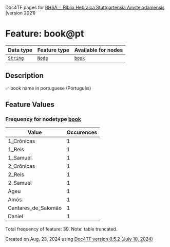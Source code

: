 Doc4TF pages for [BHSA = Biblia Hebraica Stuttgartensia Amstelodamensis](https://github.com/ETCBC/BHSA/tree/master/tf) (version 2021)
# Feature: book@pt
Data type|Feature type|Available for nodes
---|---|---
[`String`](featuresbydatatype.md#string)|[`Node`](featuresbytype.md#node)| [`book`](featuresbynodetype.md#book) 
## Description
✅ book name in portuguese (Português)
## Feature Values
### Frequency for nodetype [book](featuresbynodetype.md#book)
Value|Occurences
---|---
1_Crônicas|1
1_Reis|1
1_Samuel|1
2_Crônicas|1
2_Reis|1
2_Samuel|1
Ageu|1
Amós|1
Cantares_de_Salomâo|1
Daniel|1

Total frequency of feature: 39. Note: table truncated.
  

Created on Aug. 23, 2024 using [Doc4TF version 0.5.2 (July 10, 2024)](https://github.com/tonyjurg/Doc4TF/blob/main/CreateFeatureDoc.ipynb) 